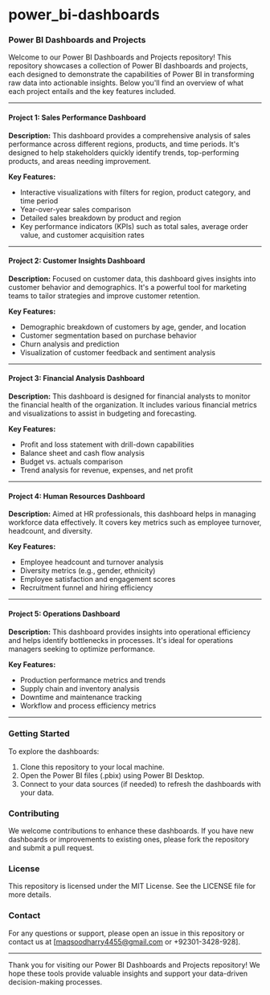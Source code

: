 # power_bi-dashboards
### Power BI Dashboards and Projects

Welcome to our Power BI Dashboards and Projects repository! This repository showcases a collection of Power BI dashboards and projects, each designed to demonstrate the capabilities of Power BI in transforming raw data into actionable insights. Below you'll find an overview of what each project entails and the key features included.

---

#### Project 1: Sales Performance Dashboard
**Description:** This dashboard provides a comprehensive analysis of sales performance across different regions, products, and time periods. It's designed to help stakeholders quickly identify trends, top-performing products, and areas needing improvement.

**Key Features:**
- Interactive visualizations with filters for region, product category, and time period
- Year-over-year sales comparison
- Detailed sales breakdown by product and region
- Key performance indicators (KPIs) such as total sales, average order value, and customer acquisition rates

---

#### Project 2: Customer Insights Dashboard
**Description:** Focused on customer data, this dashboard gives insights into customer behavior and demographics. It's a powerful tool for marketing teams to tailor strategies and improve customer retention.

**Key Features:**
- Demographic breakdown of customers by age, gender, and location
- Customer segmentation based on purchase behavior
- Churn analysis and prediction
- Visualization of customer feedback and sentiment analysis

---

#### Project 3: Financial Analysis Dashboard
**Description:** This dashboard is designed for financial analysts to monitor the financial health of the organization. It includes various financial metrics and visualizations to assist in budgeting and forecasting.

**Key Features:**
- Profit and loss statement with drill-down capabilities
- Balance sheet and cash flow analysis
- Budget vs. actuals comparison
- Trend analysis for revenue, expenses, and net profit

---

#### Project 4: Human Resources Dashboard
**Description:** Aimed at HR professionals, this dashboard helps in managing workforce data effectively. It covers key metrics such as employee turnover, headcount, and diversity.

**Key Features:**
- Employee headcount and turnover analysis
- Diversity metrics (e.g., gender, ethnicity)
- Employee satisfaction and engagement scores
- Recruitment funnel and hiring efficiency

---

#### Project 5: Operations Dashboard
**Description:** This dashboard provides insights into operational efficiency and helps identify bottlenecks in processes. It's ideal for operations managers seeking to optimize performance.

**Key Features:**
- Production performance metrics and trends
- Supply chain and inventory analysis
- Downtime and maintenance tracking
- Workflow and process efficiency metrics

---

### Getting Started
To explore the dashboards:
1. Clone this repository to your local machine.
2. Open the Power BI files (.pbix) using Power BI Desktop.
3. Connect to your data sources (if needed) to refresh the dashboards with your data.

### Contributing
We welcome contributions to enhance these dashboards. If you have new dashboards or improvements to existing ones, please fork the repository and submit a pull request.

### License
This repository is licensed under the MIT License. See the LICENSE file for more details.

### Contact
For any questions or support, please open an issue in this repository or contact us at [maqsoodharry4455@gmail.com or +92301-3428-928].

---

Thank you for visiting our Power BI Dashboards and Projects repository! We hope these tools provide valuable insights and support your data-driven decision-making processes.
